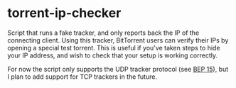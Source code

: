 torrent-ip-checker
==================

Script that runs a fake tracker, and only reports back the IP of the connecting client. Using this tracker, BitTorrent users can verify their IPs by opening a special test torrent. This is useful if you've taken steps to hide your IP address, and wish to check that your setup is working correctly.

For now the script only supports the UDP tracker protocol (see [BEP 15](http://www.bittorrent.org/beps/bep_0015.html)), but I plan to add support for TCP trackers in the future.
